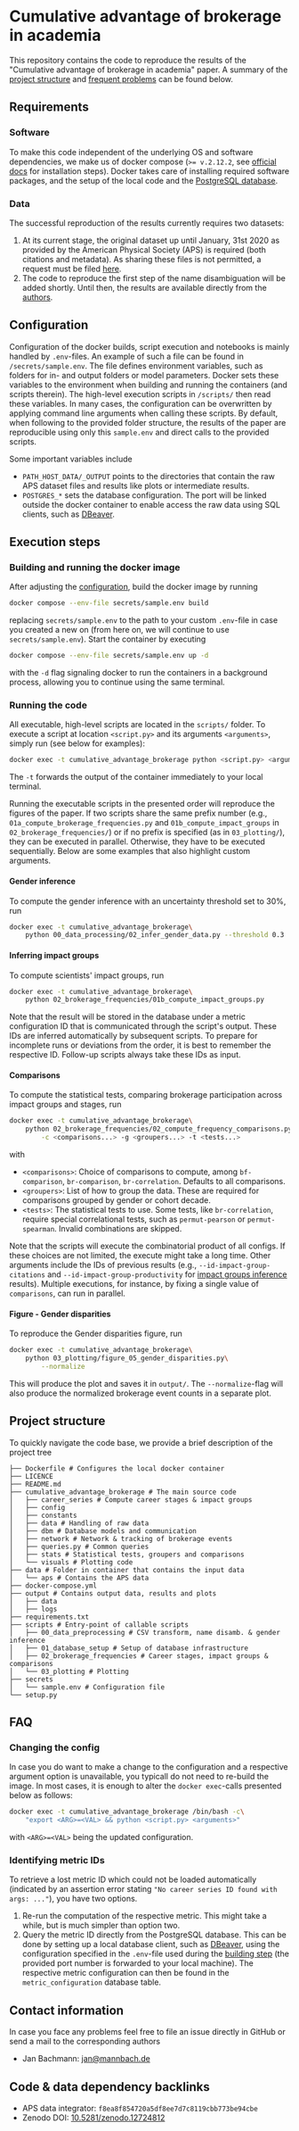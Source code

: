 # Cumulative advantage of brokerage in academia
This repository contains the code to reproduce the results of the "Cumulative advantage of brokerage in academia" paper.
A summary of the [project structure](#project-structure) and [frequent problems](#faq) can be found below.

## Requirements
### Software
To make this code independent of the underlying OS and software dependencies, we make us of docker compose (`>= v.2.12.2`, see [official docs](https://docs.docker.com/compose/) for installation steps).
Docker takes care of installing required software packages, and the setup of the local code and the [PostgreSQL database](https://www.postgresql.org/).

### Data
The successful reproduction of the results currently requires two datasets:
1. At its current stage, the original dataset up until January, 31st 2020 as provided by the American Physical Society (APS) is required (both citations and metadata).
As sharing these files is not permitted, a request must be filed [here](https://journals.aps.org/datasets).
2. The code to reproduce the first step of the name disambiguation will be added shortly.
Until then, the results are available directly from the [authors](#contact-information).

## Configuration
Configuration of the docker builds, script execution and notebooks is mainly handled by `.env`-files.
An example of such a file can be found in `/secrets/sample.env`.
The file defines environment variables, such as folders for in- and output folders or model parameters.
Docker sets these variables to the environment when building and running the containers (and scripts therein).
The high-level execution scripts in `/scripts/` then read these variables.
In many cases, the configuration can be overwritten by applying command line arguments when calling these scripts.
By default, when following to the provided folder structure, the results of the paper are reproducible using only this `sample.env` and direct calls to the provided scripts.

Some important variables include
- `PATH_HOST_DATA/_OUTPUT` points to the directories that contain the raw APS dataset files and results like plots or intermediate results.
- `POSTGRES_*` sets the database configuration. The port will be linked outside the docker container to enable access the raw data using SQL clients, such as [DBeaver](https://dbeaver.io/).

## Execution steps
### Building and running the docker image
After adjusting the [configuration](#configuration), build the docker image by running
```bash
docker compose --env-file secrets/sample.env build
```
replacing `secrets/sample.env` to the path to your custom `.env`-file in case you created a new on (from here on, we will continue to use `secrets/sample.env`).
Start the container by executing
```bash
docker compose --env-file secrets/sample.env up -d
```
with the `-d` flag signaling docker to run the containers in a background process, allowing you to continue using the same terminal.

### Running the code
All executable, high-level scripts are located in the `scripts/` folder.
To execute a script at location `<script.py>` and its arguments `<arguments>`, simply run (see below for examples):
```bash
docker exec -t cumulative_advantage_brokerage python <script.py> <arguments>
```
The `-t` forwards the output of the container immediately to your local terminal.

Running the executable scripts in the presented order will reproduce the figures of the paper.
If two scripts share the same prefix number (e.g., `01a_compute_brokerage_frequencies.py` and `01b_compute_impact_groups` in `02_brokerage_frequencies/`) or if no prefix is specified (as in `03_plotting/`), they can be executed in parallel.
Otherwise, they have to be executed sequentially.
Below are some examples that also highlight custom arguments.

#### Gender inference
To compute the gender inference with an uncertainty threshold set to 30%, run
```bash
docker exec -t cumulative_advantage_brokerage\
    python 00_data_processing/02_infer_gender_data.py --threshold 0.3
```

#### Inferring impact groups
To compute scientists' impact groups, run
```bash
docker exec -t cumulative_advantage_brokerage\
    python 02_brokerage_frequencies/01b_compute_impact_groups.py
```
Note that the result will be stored in the database under a metric configuration ID that is communicated through the script's output.
These IDs are inferred automatically by subsequent scripts.
To prepare for incomplete runs or deviations from the order, it is best to remember the respective ID.
Follow-up scripts always take these IDs as input.

#### Comparisons
To compute the statistical tests, comparing brokerage participation across impact groups and stages, run
```bash
docker exec -t cumulative_advantage_brokerage\
    python 02_brokerage_frequencies/02_compute_frequency_comparisons.py\
        -c <comparisons...> -g <groupers...> -t <tests...>
```
with
- `<comparisons>`: Choice of comparisons to compute, among `bf-comparison`, `br-comparison`, `br-correlation`. Defaults to all comparisons.
- `<groupers>`: List of how to group the data. These are required for comparisons grouped by gender or cohort decade.
- `<tests>`: The statistical tests to use. Some tests, like `br-correlation`, require special correlational tests, such as `permut-pearson` or `permut-spearman`. Invalid combinations are skipped.

Note that the scripts will execute the combinatorial product of all configs.
If these choices are not limited, the execute might take a long time.
Other arguments include the IDs of previous results (e.g., `--id-impact-group-citations` and `--id-impact-group-productivity` for [impact groups inference](#inferring-impact-groups) results).
Multiple executions, for instance, by fixing a single value of `comparisons`, can run in parallel.

#### Figure - Gender disparities
To reproduce the Gender disparities figure, run
```bash
docker exec -t cumulative_advantage_brokerage\
    python 03_plotting/figure_05_gender_disparities.py\
        --normalize
```
This will produce the plot and saves it in `output/`.
The `--normalize`-flag will also produce the normalized brokerage event counts in a separate plot.

## Project structure
To quickly navigate the code base, we provide a brief description of the project tree
```
├── Dockerfile # Configures the local docker container
├── LICENCE
├── README.md
├── cumulative_advantage_brokerage # The main source code
│   ├── career_series # Compute career stages & impact groups
│   ├── config
│   ├── constants
│   ├── data # Handling of raw data
│   ├── dbm # Database models and communication
│   ├── network # Network & tracking of brokerage events
│   ├── queries.py # Common queries
│   ├── stats # Statistical tests, groupers and comparisons
│   └── visuals # Plotting code
├── data # Folder in container that contains the input data
│   └── aps # Contains the APS data
├── docker-compose.yml
├── output # Contains output data, results and plots
│   ├── data
│   ├── logs
├── requirements.txt
├── scripts # Entry-point of callable scripts
│   ├── 00_data_preprocessing # CSV transform, name disamb. & gender inference
│   ├── 01_database_setup # Setup of database infrastructure
│   ├── 02_brokerage_frequencies # Career stages, impact groups & comparisons
│   └── 03_plotting # Plotting
├── secrets
│   └── sample.env # Configuration file
└── setup.py
```

## FAQ
### Changing the config
In case you do want to make a change to the configuration and a respective argument option is unavailable, you typicall do not need to re-build the image.
In most cases, it is enough to alter the `docker exec`-calls presented below as follows:
```bash
docker exec -t cumulative_advantage_brokerage /bin/bash -c\
    "export <ARG>=<VAL> && python <script.py> <arguments>"
```
with `<ARG>=<VAL>` being the updated configuration.

### Identifying metric IDs
To retrieve a lost metric ID which could not be loaded automatically (indicated by an assertion error stating `"No career series ID found with args: ..."`), you have two options.
1. Re-run the computation of the respective metric. This might take a while, but is much simpler than option two.
2. Query the metric ID directly from the PostgreSQL database.
This can be done by setting up a local database client, such as [DBeaver](https://dbeaver.io/), using the configuration specified in the `.env`-file used during the [building step](#building-and-running-the-docker-image)
 (the provided port number is forwarded to your local machine).
The respective metric configuration can then be found in the `metric_configuration` database table.

## Contact information
In case you face any problems feel free to file an issue directly in GitHub or send a mail to the corresponding authors
- Jan Bachmann: jan@mannbach.de

## Code & data dependency backlinks
- APS data integrator: `f8ea8f854720a5df8ee7d7c8119cbb773be94cbe`
- Zenodo DOI: [10.5281/zenodo.12724812](https://zenodo.org/doi/)